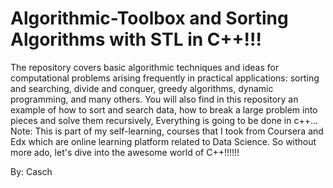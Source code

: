 # Algorithmic-Toolbox and Sorting Algorithms with STL in C++!!!

The repository covers basic algorithmic techniques and ideas for computational problems arising frequently in practical applications: sorting and searching, divide and conquer, greedy algorithms, dynamic programming, and many others.
You will also find in this repository an example of how to sort and search data, how to break a large problem into pieces and solve them recursively, Everything is going to be done in c++...
Note: This is part of my self-learning, courses that I took from Coursera and Edx which are online learning platform related to Data Science. So without more ado, let's dive into the awesome world of C++!!!!!!

By: Casch
